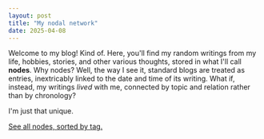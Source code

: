```yaml
---
layout: post
title: "My nodal network"
date: 2025-04-08
---
```


Welcome to my blog! Kind of. Here, you'll find my random writings from my life, hobbies, stories, and other various thoughts, stored in what I'll call **nodes**. Why nodes? Well, the way I see it, standard blogs are treated as entries, inextricably linked to the date and time of its writing. What if, instead, my writings *lived* with me, connected by topic and relation rather than by chronology?

I'm just that unique.

<a href="/node/by_tag">See all nodes, sorted by tag.</a>
